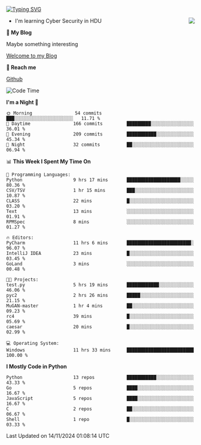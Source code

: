 [![Typing SVG](https://readme-typing-svg.herokuapp.com?font=Fira+Code&pause=1000&random=false&width=450&height=60&lines=Hello+%F0%9F%91%8B%F0%9F%8F%BB;I'm+JBNRZ)](https://git.io/typing-svg)

<a href="#">
  <img align="right" src="https://github-readme-stats.vercel.app/api?username=JBNRZ&show_icons=true&bg_color=15,f2f7fd,E0EAFC" />
</a>

- I'm learning Cyber Security in HDU

 **🌱 My Blog**

Maybe something interesting

[Welcome to my Blog](https://jbnrz.com.cn/)

 **💬 Reach me** 

[Github](https://github.com/JBNRZ)


<!--START_SECTION:waka-->
![Code Time](http://img.shields.io/badge/Code%20Time-743%20hrs%202%20mins-blue)

**I'm a Night 🦉** 

```text
🌞 Morning                54 commits          ███░░░░░░░░░░░░░░░░░░░░░░   11.71 % 
🌆 Daytime                166 commits         █████████░░░░░░░░░░░░░░░░   36.01 % 
🌃 Evening                209 commits         ███████████░░░░░░░░░░░░░░   45.34 % 
🌙 Night                  32 commits          ██░░░░░░░░░░░░░░░░░░░░░░░   06.94 % 
```


📊 **This Week I Spent My Time On** 

```text
💬 Programming Languages: 
Python                   9 hrs 17 mins       ████████████████████░░░░░   80.36 % 
CSV/TSV                  1 hr 15 mins        ███░░░░░░░░░░░░░░░░░░░░░░   10.87 % 
CLASS                    22 mins             █░░░░░░░░░░░░░░░░░░░░░░░░   03.20 % 
Text                     13 mins             ░░░░░░░░░░░░░░░░░░░░░░░░░   01.91 % 
RPMSpec                  8 mins              ░░░░░░░░░░░░░░░░░░░░░░░░░   01.27 % 

🔥 Editors: 
PyCharm                  11 hrs 6 mins       ████████████████████████░   96.07 % 
IntelliJ IDEA            23 mins             █░░░░░░░░░░░░░░░░░░░░░░░░   03.45 % 
GoLand                   3 mins              ░░░░░░░░░░░░░░░░░░░░░░░░░   00.48 % 

🐱‍💻 Projects: 
test.py                  5 hrs 19 mins       ████████████░░░░░░░░░░░░░   46.06 % 
pyc2                     2 hrs 26 mins       █████░░░░░░░░░░░░░░░░░░░░   21.15 % 
MuGAN-master             1 hr 4 mins         ██░░░░░░░░░░░░░░░░░░░░░░░   09.23 % 
rc4                      39 mins             █░░░░░░░░░░░░░░░░░░░░░░░░   05.69 % 
caesar                   20 mins             █░░░░░░░░░░░░░░░░░░░░░░░░   02.99 % 

💻 Operating System: 
Windows                  11 hrs 33 mins      █████████████████████████   100.00 % 
```

**I Mostly Code in Python** 

```text
Python                   13 repos            ███████████░░░░░░░░░░░░░░   43.33 % 
Go                       5 repos             ████░░░░░░░░░░░░░░░░░░░░░   16.67 % 
JavaScript               5 repos             ████░░░░░░░░░░░░░░░░░░░░░   16.67 % 
C                        2 repos             ██░░░░░░░░░░░░░░░░░░░░░░░   06.67 % 
Shell                    1 repo              █░░░░░░░░░░░░░░░░░░░░░░░░   03.33 % 
```




 Last Updated on 14/11/2024 01:08:14 UTC
<!--END_SECTION:waka-->
